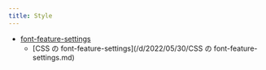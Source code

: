 ```yaml
---
title: Style
---
```



- [font-feature-settings](n/PGM/CSS/Style/font-feature-settings/index.md)
    - [CSS の font-feature-settings](/d/2022/05/30/CSS の font-feature-settings.md)




